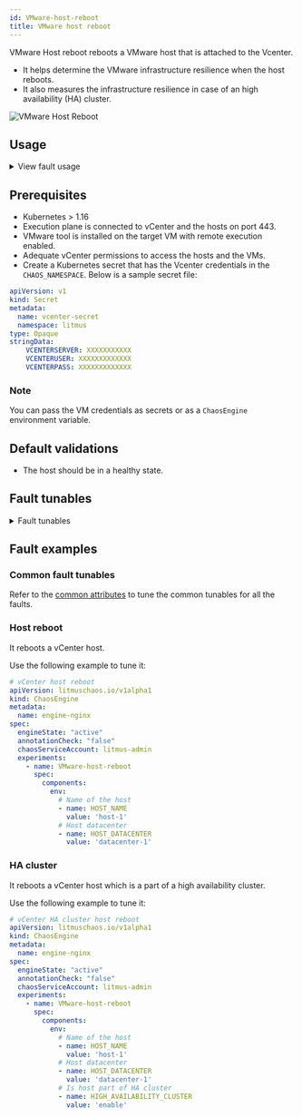 ```yaml
---
id: VMware-host-reboot
title: VMware host reboot
---
```

VMware Host reboot reboots a VMware host that is attached to the Vcenter.
- It helps determine the VMware infrastructure resilience when the host reboots.
- It also measures the infrastructure resilience in case of an high availability (HA) cluster.


![VMware Host Reboot](./static/images/VMware-host-reboot.png)

## Usage
<details>
<summary>View fault usage</summary>
<div>
This fault has a high blast radius due to which all the VMs under the target host are disrupted. It measures the impact of the host reboot on the VMs and its underlying applications. It also measures the effectiveness of a HA cluster.
</div>
</details>

## Prerequisites
- Kubernetes > 1.16
- Execution plane is connected to vCenter and the hosts on port 443. 
- VMware tool is installed on the target VM with remote execution enabled.
- Adequate vCenter permissions to access the hosts and the VMs.
- Create a Kubernetes secret that has the Vcenter credentials in the `CHAOS_NAMESPACE`. Below is a sample secret file:

```yaml
apiVersion: v1
kind: Secret
metadata:
  name: vcenter-secret
  namespace: litmus
type: Opaque
stringData:
    VCENTERSERVER: XXXXXXXXXXX
    VCENTERUSER: XXXXXXXXXXXXX
    VCENTERPASS: XXXXXXXXXXXXX
```
### Note
You can pass the VM credentials as secrets or as a `ChaosEngine` environment variable.

## Default validations
- The host should be in a healthy state.


## Fault tunables
<details>
    <summary>Fault tunables</summary>
    <h2>Mandatory Fields</h2>
    <table>
      <tr>
        <th> Variables </th>
        <th> Description </th>
        <th> Notes </th>
      </tr>
      <tr>
        <td> HOST_NAME </td>
        <td> Name of the target host </td>
        <td> For example, <code>host-1</code>. </td>
      </tr>
      <tr>
        <td> HOST_DATACENTER </td>
        <td> Name of the data center to which the host belongs. </td>
        <td> For example, <code>datacenter-1</code>. </td>
      </tr>
      <tr>
        <td> HIGH_AVAILABILITY_CLUSTER </td>
        <td> Specify whether the host is a part of the high availability cluster. </td>
        <td> Defaults to disable. Supports enable as well. </td>
      </tr>
    </table>
    <h2>Optional Fields</h2>
    <table>
      <tr>
        <th> Variables </th>
        <th> Description </th>
        <th> Notes </th>
      </tr>
      <tr>
        <td> RAMP_TIME </td>
        <td> Period to wait before and after injecting chaos (in seconds).</td>
        <td> For example, 30s. </td>
      </tr>
    </table>
</details>

## Fault examples

### Common fault tunables
Refer to the [common attributes](../common-tunables-for-all-faults) to tune the common tunables for all the faults.

### Host reboot
It reboots a vCenter host.

Use the following example to tune it:

[embedmd]:# (./static/manifests/VMware-host-reboot/host-reboot.yaml yaml)
```yaml
# vCenter host reboot
apiVersion: litmuschaos.io/v1alpha1
kind: ChaosEngine
metadata:
  name: engine-nginx
spec:
  engineState: "active"
  annotationCheck: "false"
  chaosServiceAccount: litmus-admin
  experiments:
    - name: VMware-host-reboot
      spec:
        components:
          env:
            # Name of the host
            - name: HOST_NAME
              value: 'host-1'
            # Host datacenter
            - name: HOST_DATACENTER
              value: 'datacenter-1'
```

### HA cluster
It reboots a vCenter host which is a part of a high availability cluster.

Use the following example to tune it:

[embedmd]:# (./static/manifests/VMware-host-reboot/ha-host-reboot.yaml yaml)
```yaml
# vCenter HA cluster host reboot
apiVersion: litmuschaos.io/v1alpha1
kind: ChaosEngine
metadata:
  name: engine-nginx
spec:
  engineState: "active"
  annotationCheck: "false"
  chaosServiceAccount: litmus-admin
  experiments:
    - name: VMware-host-reboot
      spec:
        components:
          env:
            # Name of the host
            - name: HOST_NAME
              value: 'host-1'
            # Host datacenter
            - name: HOST_DATACENTER
              value: 'datacenter-1'
            # Is host part of HA cluster
            - name: HIGH_AVAILABILITY_CLUSTER
              value: 'enable'
```
